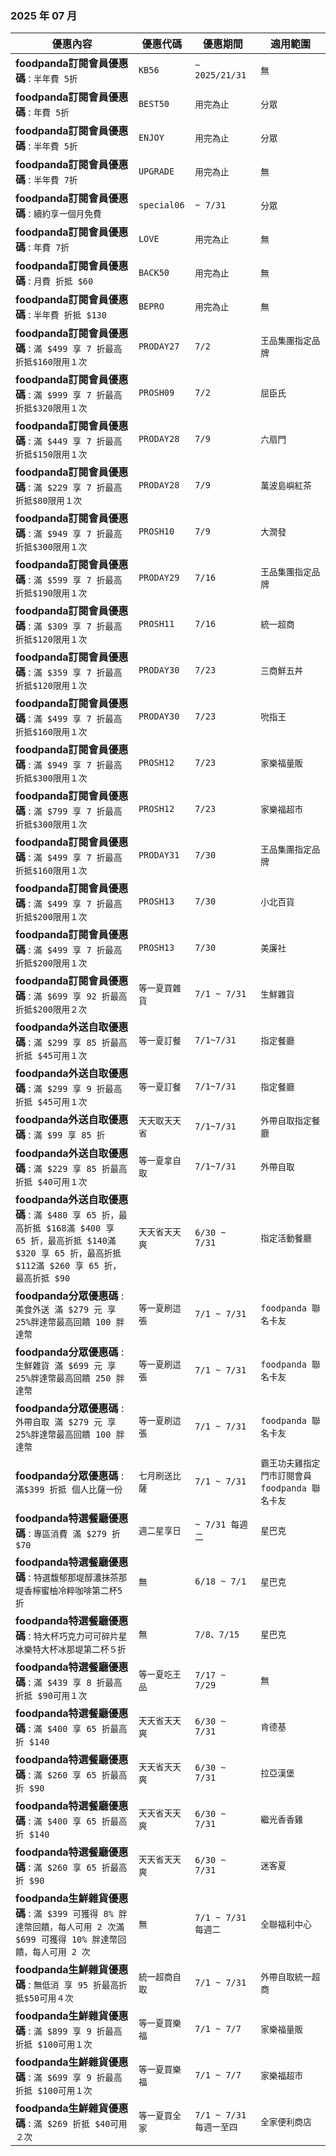 
###  2025 年 07 月
| 優惠內容 | 優惠代碼 | 優惠期間 | 適用範圍 |
| --- | --- | --- | --- |
|**foodpanda訂閱會員優惠碼** : ```半年費 5折```|```KB56```|```~ 2025/21/31```|```無```|
|**foodpanda訂閱會員優惠碼** : ```年費 5折```|```BEST50```|```用完為止```|```分眾```|
|**foodpanda訂閱會員優惠碼** : ```半年費 5折```|```ENJOY```|```用完為止```|```分眾```|
|**foodpanda訂閱會員優惠碼** : ```半年費 7折```|```UPGRADE```|```用完為止```|```無```|
|**foodpanda訂閱會員優惠碼** : ```續約享一個月免費```|```special06```|```~ 7/31```|```分眾```|
|**foodpanda訂閱會員優惠碼** : ```年費 7折```|```LOVE```|```用完為止```|```無```|
|**foodpanda訂閱會員優惠碼** : ```月費 折抵 $60```|```BACK50```|```用完為止```|```無```|
|**foodpanda訂閱會員優惠碼** : ```半年費 折抵 $130```|```BEPRO```|```用完為止```|```無```|
|**foodpanda訂閱會員優惠碼** : ```滿 $499 享 7 折最高折抵$160限用１次```|```PRODAY27```|```7/2```|```王品集團指定品牌```|
|**foodpanda訂閱會員優惠碼** : ```滿 $999 享 7 折最高折抵$320限用１次```|```PROSH09```|```7/2```|```屈臣氏```|
|**foodpanda訂閱會員優惠碼** : ```滿 $449 享 7 折最高折抵$150限用１次```|```PRODAY28```|```7/9```|```六扇門```|
|**foodpanda訂閱會員優惠碼** : ```滿 $229 享 7 折最高折抵$80限用１次```|```PRODAY28```|```7/9```|```萬波島嶼紅茶```|
|**foodpanda訂閱會員優惠碼** : ```滿 $949 享 7 折最高折抵$300限用１次```|```PROSH10```|```7/9```|```大潤發```|
|**foodpanda訂閱會員優惠碼** : ```滿 $599 享 7 折最高折抵$190限用１次```|```PRODAY29```|```7/16```|```王品集團指定品牌```|
|**foodpanda訂閱會員優惠碼** : ```滿 $309 享 7 折最高折抵$120限用１次```|```PROSH11```|```7/16```|```統一超商```|
|**foodpanda訂閱會員優惠碼** : ```滿 $359 享 7 折最高折抵$120限用１次```|```PRODAY30```|```7/23```|```三商鮮五丼```|
|**foodpanda訂閱會員優惠碼** : ```滿 $499 享 7 折最高折抵$160限用１次```|```PRODAY30```|```7/23```|```吮指王```|
|**foodpanda訂閱會員優惠碼** : ```滿 $949 享 7 折最高折抵$300限用１次```|```PROSH12```|```7/23```|```家樂福量販```|
|**foodpanda訂閱會員優惠碼** : ```滿 $799 享 7 折最高折抵$300限用１次```|```PROSH12```|```7/23```|```家樂福超市```|
|**foodpanda訂閱會員優惠碼** : ```滿 $499 享 7 折最高折抵$160限用１次```|```PRODAY31```|```7/30```|```王品集團指定品牌```|
|**foodpanda訂閱會員優惠碼** : ```滿 $499 享 7 折最高折抵$200限用１次```|```PROSH13```|```7/30```|```小北百貨```|
|**foodpanda訂閱會員優惠碼** : ```滿 $499 享 7 折最高折抵$200限用１次```|```PROSH13```|```7/30```|```美廉社```|
|**foodpanda訂閱會員優惠碼** : ```滿 $699 享 92 折最高折抵$200限用２次```|```等一夏買雜貨```|```7/1 ~ 7/31```|```生鮮雜貨```|
|**foodpanda外送自取優惠碼** : ```滿 $299 享 85 折最高折抵 $45可用１次```|```等一夏訂餐```|```7/1~7/31```|```指定餐廳```|
|**foodpanda外送自取優惠碼** : ```滿 $299 享 9 折最高折抵 $45可用１次```|```等一夏訂餐```|```7/1~7/31```|```指定餐廳```|
|**foodpanda外送自取優惠碼** : ```滿 $99 享 85 折```|```天天取天天省```|```7/1~7/31```|```外帶自取指定餐廳```|
|**foodpanda外送自取優惠碼** : ```滿 $229 享 85 折最高折抵 $40可用１次```|```等一夏拿自取```|```7/1~7/31```|```外帶自取```|
|**foodpanda外送自取優惠碼** : ```滿 $480 享 65 折，最高折抵 $168滿 $400 享 65 折，最高折抵 $140滿 $320 享 65 折，最高折抵 $112滿 $260 享 65 折，最高折抵 $90```|```天天省天天爽```|```6/30 ~ 7/31```|```指定活動餐廳```|
|**foodpanda分眾優惠碼** : ```美食外送 滿 $279 元 享25%胖達幣最高回饋 100 胖達幣```|```等一夏刷這張```|```7/1 ~ 7/31```|```foodpanda 聯名卡友```|
|**foodpanda分眾優惠碼** : ```生鮮雜貨 滿 $699 元 享25%胖達幣最高回饋 250 胖達幣```|```等一夏刷這張```|```7/1 ~ 7/31```|```foodpanda 聯名卡友```|
|**foodpanda分眾優惠碼** : ```外帶自取 滿 $279 元 享25%胖達幣最高回饋 100 胖達幣```|```等一夏刷這張```|```7/1 ~ 7/31```|```foodpanda 聯名卡友```|
|**foodpanda分眾優惠碼** : ```滿$399 折抵 個人比薩一份```|```七月刷送比薩```|```7/1 ~ 7/31```|```霸王功夫雞指定門市訂閱會員foodpanda 聯名卡友```|
|**foodpanda特選餐廳優惠碼** : ```專區消費 滿 $279 折 $70```|```週二星享日```|```~ 7/31 每週二```|```星巴克```|
|**foodpanda特選餐廳優惠碼** : ```特選馥郁那堤醇濃抹茶那堤香檸蜜柚冷粹咖啡第二杯5折```|```無```|```6/18 ~ 7/1```|```星巴克```|
|**foodpanda特選餐廳優惠碼** : ```特大杯巧克力可可碎片星冰樂特大杯冰那堤第二杯５折```|```無```|```7/8、7/15```|```星巴克```|
|**foodpanda特選餐廳優惠碼** : ```滿 $439 享 8 折最高折抵 $90可用１次```|```等一夏吃王品```|```7/17 ~ 7/29```|```無```|
|**foodpanda特選餐廳優惠碼** : ```滿 $400 享 65 折最高折 $140```|```天天省天天爽```|```6/30 ~ 7/31```|```肯德基```|
|**foodpanda特選餐廳優惠碼** : ```滿 $260 享 65 折最高折 $90```|```天天省天天爽```|```6/30 ~ 7/31```|```拉亞漢堡```|
|**foodpanda特選餐廳優惠碼** : ```滿 $400 享 65 折最高折 $140```|```天天省天天爽```|```6/30 ~ 7/31```|```繼光香香雞```|
|**foodpanda特選餐廳優惠碼** : ```滿 $260 享 65 折最高折 $90```|```天天省天天爽```|```6/30 ~ 7/31```|```迷客夏```|
|**foodpanda生鮮雜貨優惠碼** : ```滿 $399 可獲得 8% 胖達幣回饋，每人可用 2 次滿 $699 可獲得 10% 胖達幣回饋，每人可用 2 次```|```無```|```7/1 ~ 7/31 每週二```|```全聯福利中心```|
|**foodpanda生鮮雜貨優惠碼** : ```無低消 享 95 折最高折抵$50可用４次```|```統一超商自取```|```7/1 ~ 7/31```|```外帶自取統一超商```|
|**foodpanda生鮮雜貨優惠碼** : ```滿 $899 享 9 折最高折抵 $100可用１次```|```等一夏買樂福```|```7/1 ~ 7/7```|```家樂福量販```|
|**foodpanda生鮮雜貨優惠碼** : ```滿 $699 享 9 折最高折抵 $100可用１次```|```等一夏買樂福```|```7/1 ~ 7/7```|```家樂福超市```|
|**foodpanda生鮮雜貨優惠碼** : ```滿 $269 折抵 $40可用２次```|```等一夏買全家```|```7/1 ~ 7/31 每週一至四```|```全家便利商店```|
